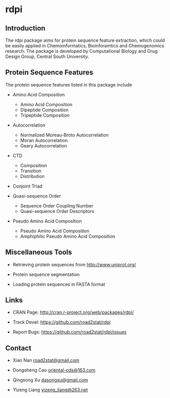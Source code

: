 # rdpi

## Introduction

The rdpi package aims for protein sequence feature extraction, which could be easily applied in Chemoinformatics, Bioinforamtics and Chemogenomics research. The package is developed by Computational Biology and Drug Design Group, Central South University.

## Protein Sequence Features

The protein sequence features listed in this package include

  * Amino Acid Composition 
  
    * Amino Acid Composition
    * Dipeptide Composition
    * Tripeptide Composition

  * Autocorrelation
  
    * Normalized Moreau-Broto Autocorrelation
    * Moran Autocorrelation
    * Geary Autocorrelation

  * CTD
  
    * Composition
    * Transition
    * Distribution

  * Conjoint Triad

  * Quasi-sequence Order
  
    * Sequence Order Coupling Number
    * Quasi-sequence Order Descriptors
  
  * Pseudo Amino Acid Composition
  
    * Pseudo Amino Acid Composition
    * Amphiphilic Pseudo Amino Acid Composition

## Miscellaneous Tools

  * Retrieving protein sequences from http://www.uniprot.org/
  
  * Protein sequence segmentation
  
  * Loading protein sequences in FASTA format

## Links

  * CRAN Page: http://cran.r-project.org/web/packages/rdpi/

  * Track Devel: https://github.com/road2stat/rdpi

  * Report Bugs: https://github.com/road2stat/rdpi/issues

## Contact

  * Xiao Nan <road2stat@gmail.com>

  * Dongsheng Cao <oriental-cds@163.com>

  * Qingsong Xu <dasongxu@gmail.com>

  * Yizeng Liang <yizeng_liang@263.net>

